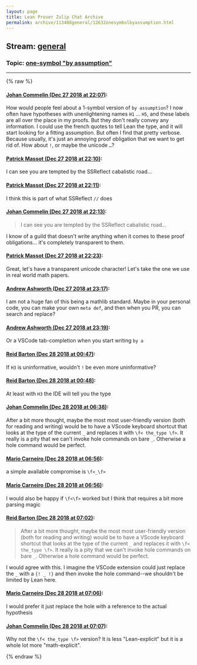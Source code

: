 ```yaml
---
layout: page
title: Lean Prover Zulip Chat Archive 
permalink: archive/113488general/12632onesymbolbyassumption.html
---
```


## Stream: [general](index.html)
### Topic: [one-symbol "by assumption"](12632onesymbolbyassumption.html)

---


{% raw %}
#### [ Johan Commelin (Dec 27 2018 at 22:07)](https://leanprover.zulipchat.com/#narrow/stream/113488-general/topic/one-symbol%20%22by%20assumption%22/near/152620996):
<p>How would people feel about a 1-symbol version of <code>by assumption</code>? I now often have hypotheses with unenlightening names <code>H1</code> ... <code>H5</code>, and these labels are all over the place in my proofs. But they don't really convey any information. I could use the french quotes to tell Lean the type, and it will start looking for a fitting assumption. But often I find that pretty verbose. Because usually, it's just an annoying proof obligation that we want to get rid of. How about <code>!</code>, or maybe the unicode <code>…</code>?</p>

#### [ Patrick Massot (Dec 27 2018 at 22:10)](https://leanprover.zulipchat.com/#narrow/stream/113488-general/topic/one-symbol%20%22by%20assumption%22/near/152621153):
<p>I can see you are tempted by the SSReflect cabalistic road...</p>

#### [ Patrick Massot (Dec 27 2018 at 22:11)](https://leanprover.zulipchat.com/#narrow/stream/113488-general/topic/one-symbol%20%22by%20assumption%22/near/152621161):
<p>I think this is part of what SSReflect <code>//</code> does</p>

#### [ Johan Commelin (Dec 27 2018 at 22:13)](https://leanprover.zulipchat.com/#narrow/stream/113488-general/topic/one-symbol%20%22by%20assumption%22/near/152621256):
<blockquote>
<p>I can see you are tempted by the SSReflect cabalistic road...</p>
</blockquote>
<p>I know of a guild that doesn't write anything when it comes to these proof obligations... it's completely transparent to them.</p>

#### [ Patrick Massot (Dec 27 2018 at 22:23)](https://leanprover.zulipchat.com/#narrow/stream/113488-general/topic/one-symbol%20%22by%20assumption%22/near/152621713):
<p>Great, let's have a transparent unicode character! Let's take the one we use in real world math papers.</p>

#### [ Andrew Ashworth (Dec 27 2018 at 23:17)](https://leanprover.zulipchat.com/#narrow/stream/113488-general/topic/one-symbol%20%22by%20assumption%22/near/152623829):
<p>I am not a huge fan of this being a mathlib standard. Maybe in your personal code, you can make your own <code>meta def</code>, and then when you PR, you can search and replace?</p>

#### [ Andrew Ashworth (Dec 27 2018 at 23:19)](https://leanprover.zulipchat.com/#narrow/stream/113488-general/topic/one-symbol%20%22by%20assumption%22/near/152623896):
<p>Or a VSCode tab-completion when you start writing <code>by a</code></p>

#### [ Reid Barton (Dec 28 2018 at 00:47)](https://leanprover.zulipchat.com/#narrow/stream/113488-general/topic/one-symbol%20%22by%20assumption%22/near/152626746):
<p>If <code>H3</code> is uninformative, wouldn't <code>!</code> be even more uninformative?</p>

#### [ Reid Barton (Dec 28 2018 at 00:48)](https://leanprover.zulipchat.com/#narrow/stream/113488-general/topic/one-symbol%20%22by%20assumption%22/near/152626787):
<p>At least with <code>H3</code> the IDE will tell you the type</p>

#### [ Johan Commelin (Dec 28 2018 at 06:38)](https://leanprover.zulipchat.com/#narrow/stream/113488-general/topic/one-symbol%20%22by%20assumption%22/near/152637610):
<p>After a bit more thought, maybe the most most user-friendly version (both for reading and writing) would be to have a VScode keyboard shortcut that looks at the type of the current <code>_</code> and replaces it with <code>\f&lt; the_type \f&gt;</code>. It really is a pity that we can't invoke hole commands on bare <code>_</code>. Otherwise a hole command would be perfect.</p>

#### [ Mario Carneiro (Dec 28 2018 at 06:56)](https://leanprover.zulipchat.com/#narrow/stream/113488-general/topic/one-symbol%20%22by%20assumption%22/near/152638100):
<p>a simple available compromise is <code>\f&lt;_\f&gt;</code></p>

#### [ Mario Carneiro (Dec 28 2018 at 06:56)](https://leanprover.zulipchat.com/#narrow/stream/113488-general/topic/one-symbol%20%22by%20assumption%22/near/152638105):
<p>I would also be happy if <code>\f&lt;\f&gt;</code> worked but I think that requires a bit more parsing magic</p>

#### [ Reid Barton (Dec 28 2018 at 07:02)](https://leanprover.zulipchat.com/#narrow/stream/113488-general/topic/one-symbol%20%22by%20assumption%22/near/152638307):
<blockquote>
<p>After a bit more thought, maybe the most most user-friendly version (both for reading and writing) would be to have a VScode keyboard shortcut that looks at the type of the current <code>_</code> and replaces it with <code>\f&lt; the_type \f&gt;</code>. It really is a pity that we can't invoke hole commands on bare <code>_</code>. Otherwise a hole command would be perfect.</p>
</blockquote>
<p>I would agree with this. I imagine the VSCode extension could just replace the <code>_</code> with a <code>{! _ !}</code> and then invoke the hole command--we shouldn't be limited by Lean here.</p>

#### [ Mario Carneiro (Dec 28 2018 at 07:06)](https://leanprover.zulipchat.com/#narrow/stream/113488-general/topic/one-symbol%20%22by%20assumption%22/near/152638439):
<p>I would prefer it just replace the hole with a reference to the actual hypothesis</p>

#### [ Johan Commelin (Dec 28 2018 at 07:07)](https://leanprover.zulipchat.com/#narrow/stream/113488-general/topic/one-symbol%20%22by%20assumption%22/near/152638457):
<p>Why not the <code>\f&lt; the_type \f&gt;</code> version? It is less "Lean-explicit" but it is a whole lot more "math-explicit".</p>


{% endraw %}
